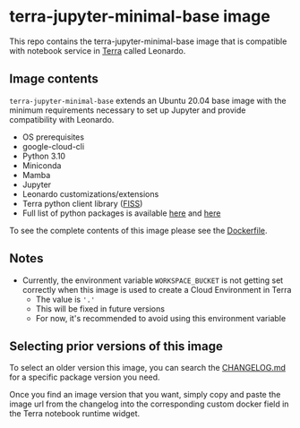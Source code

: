 # terra-jupyter-minimal-base image

This repo contains the terra-jupyter-minimal-base image that is compatible with 
notebook service in [Terra]("https://app.terra.bio/") called Leonardo.

## Image contents

`terra-jupyter-minimal-base` extends an Ubuntu 20.04 base image with the minimum 
requirements necessary to set up Jupyter and provide compatibility with Leonardo.

- OS prerequisites
- google-cloud-cli
- Python 3.10
- Miniconda
- Mamba
- Jupyter
- Leonardo customizations/extensions
- Terra python client library ([FISS](https://github.com/broadinstitute/fiss))
- Full list of python packages is available [here](requirements.txt) and 
  [here](requirements_gcc.txt)

To see the complete contents of this image please see the [Dockerfile](./Dockerfile).

## Notes

- Currently, the environment variable `WORKSPACE_BUCKET` is not getting set 
  correctly when this image is used to create a Cloud Environment in Terra
  - The value is `'.'`
  - This will be fixed in future versions
  - For now, it's recommended to avoid using this environment variable

## Selecting prior versions of this image

To select an older version this image, you can search the [CHANGELOG.md](./CHANGELOG.md) 
for a specific package version you need.

Once you find an image version that you want, simply copy and paste the image 
url from the changelog into the corresponding custom docker field in the Terra 
notebook runtime widget. 
